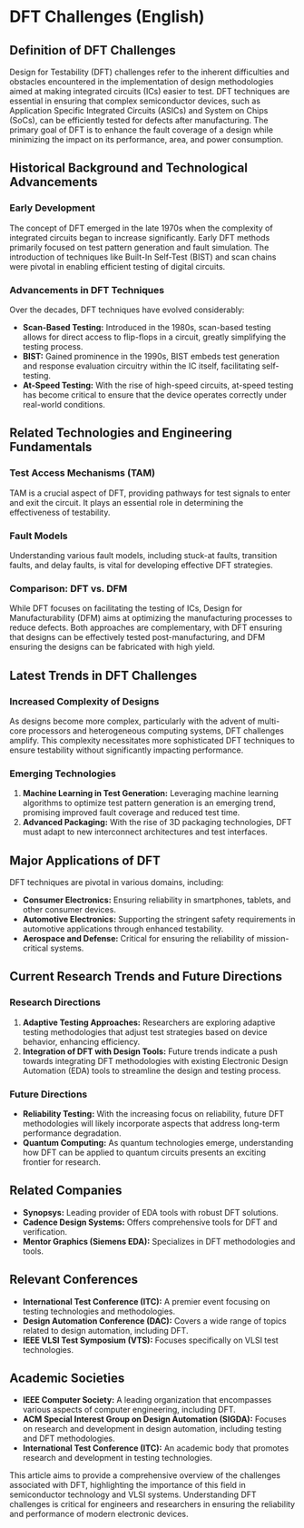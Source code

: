 # DFT Challenges (English)

## Definition of DFT Challenges

Design for Testability (DFT) challenges refer to the inherent difficulties and obstacles encountered in the implementation of design methodologies aimed at making integrated circuits (ICs) easier to test. DFT techniques are essential in ensuring that complex semiconductor devices, such as Application Specific Integrated Circuits (ASICs) and System on Chips (SoCs), can be efficiently tested for defects after manufacturing. The primary goal of DFT is to enhance the fault coverage of a design while minimizing the impact on its performance, area, and power consumption.

## Historical Background and Technological Advancements

### Early Development

The concept of DFT emerged in the late 1970s when the complexity of integrated circuits began to increase significantly. Early DFT methods primarily focused on test pattern generation and fault simulation. The introduction of techniques like Built-In Self-Test (BIST) and scan chains were pivotal in enabling efficient testing of digital circuits.

### Advancements in DFT Techniques

Over the decades, DFT techniques have evolved considerably:

- **Scan-Based Testing:** Introduced in the 1980s, scan-based testing allows for direct access to flip-flops in a circuit, greatly simplifying the testing process.
- **BIST:** Gained prominence in the 1990s, BIST embeds test generation and response evaluation circuitry within the IC itself, facilitating self-testing.
- **At-Speed Testing:** With the rise of high-speed circuits, at-speed testing has become critical to ensure that the device operates correctly under real-world conditions.

## Related Technologies and Engineering Fundamentals

### Test Access Mechanisms (TAM)

TAM is a crucial aspect of DFT, providing pathways for test signals to enter and exit the circuit. It plays an essential role in determining the effectiveness of testability.

### Fault Models

Understanding various fault models, including stuck-at faults, transition faults, and delay faults, is vital for developing effective DFT strategies.

### Comparison: DFT vs. DFM

While DFT focuses on facilitating the testing of ICs, Design for Manufacturability (DFM) aims at optimizing the manufacturing processes to reduce defects. Both approaches are complementary, with DFT ensuring that designs can be effectively tested post-manufacturing, and DFM ensuring the designs can be fabricated with high yield.

## Latest Trends in DFT Challenges

### Increased Complexity of Designs

As designs become more complex, particularly with the advent of multi-core processors and heterogeneous computing systems, DFT challenges amplify. This complexity necessitates more sophisticated DFT techniques to ensure testability without significantly impacting performance.

### Emerging Technologies

1. **Machine Learning in Test Generation:** Leveraging machine learning algorithms to optimize test pattern generation is an emerging trend, promising improved fault coverage and reduced test time.
2. **Advanced Packaging:** With the rise of 3D packaging technologies, DFT must adapt to new interconnect architectures and test interfaces.

## Major Applications of DFT

DFT techniques are pivotal in various domains, including:

- **Consumer Electronics:** Ensuring reliability in smartphones, tablets, and other consumer devices.
- **Automotive Electronics:** Supporting the stringent safety requirements in automotive applications through enhanced testability.
- **Aerospace and Defense:** Critical for ensuring the reliability of mission-critical systems.

## Current Research Trends and Future Directions

### Research Directions

1. **Adaptive Testing Approaches:** Researchers are exploring adaptive testing methodologies that adjust test strategies based on device behavior, enhancing efficiency.
2. **Integration of DFT with Design Tools:** Future trends indicate a push towards integrating DFT methodologies with existing Electronic Design Automation (EDA) tools to streamline the design and testing process.

### Future Directions

- **Reliability Testing:** With the increasing focus on reliability, future DFT methodologies will likely incorporate aspects that address long-term performance degradation.
- **Quantum Computing:** As quantum technologies emerge, understanding how DFT can be applied to quantum circuits presents an exciting frontier for research.

## Related Companies

- **Synopsys:** Leading provider of EDA tools with robust DFT solutions.
- **Cadence Design Systems:** Offers comprehensive tools for DFT and verification.
- **Mentor Graphics (Siemens EDA):** Specializes in DFT methodologies and tools.

## Relevant Conferences

- **International Test Conference (ITC):** A premier event focusing on testing technologies and methodologies.
- **Design Automation Conference (DAC):** Covers a wide range of topics related to design automation, including DFT.
- **IEEE VLSI Test Symposium (VTS):** Focuses specifically on VLSI test technologies.

## Academic Societies

- **IEEE Computer Society:** A leading organization that encompasses various aspects of computer engineering, including DFT.
- **ACM Special Interest Group on Design Automation (SIGDA):** Focuses on research and development in design automation, including testing and DFT methodologies.
- **International Test Conference (ITC):** An academic body that promotes research and development in testing technologies.

This article aims to provide a comprehensive overview of the challenges associated with DFT, highlighting the importance of this field in semiconductor technology and VLSI systems. Understanding DFT challenges is critical for engineers and researchers in ensuring the reliability and performance of modern electronic devices.